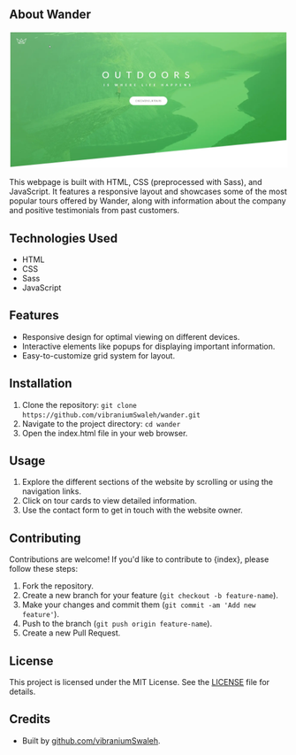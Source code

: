 ## About Wander

![Wander Hero Section](/img/wander_hero.webp)

This webpage is built with HTML, CSS (preprocessed with Sass), and JavaScript. It features a responsive layout and showcases some of the most popular tours offered by Wander, along with information about the company and positive testimonials from past customers.

## Technologies Used
- HTML
- CSS
- Sass
- JavaScript

## Features
- Responsive design for optimal viewing on different devices.
- Interactive elements like popups for displaying important information.
- Easy-to-customize grid system for layout.

## Installation
1. Clone the repository: `git clone https://github.com/vibraniumSwaleh/wander.git`
2. Navigate to the project directory: `cd wander`
3. Open the index.html file in your web browser.

## Usage
1. Explore the different sections of the website by scrolling or using the navigation links.
2. Click on tour cards to view detailed information.
3. Use the contact form to get in touch with the website owner.

## Contributing
Contributions are welcome! If you'd like to contribute to {index}, please follow these steps:
1. Fork the repository.
2. Create a new branch for your feature (`git checkout -b feature-name`).
3. Make your changes and commit them (`git commit -am 'Add new feature'`).
4. Push to the branch (`git push origin feature-name`).
5. Create a new Pull Request.

## License
This project is licensed under the MIT License. See the [LICENSE](LICENSE) file for details.

## Credits
- Built by [github.com/vibraniumSwaleh](#).

